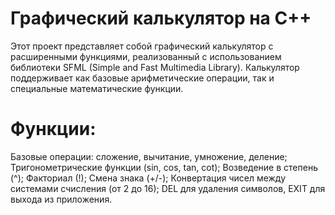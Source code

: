 # Графический калькулятор на C++
Этот проект представляет собой графический калькулятор с расширенными функциями, реализованный с использованием библиотеки SFML (Simple and Fast Multimedia Library). Калькулятор поддерживает как базовые арифметические операции, так и специальные математические функции.

# Функции:
Базовые операции: сложение, вычитание, умножение, деление;
Тригонометрические функции (sin, cos, tan, cot);
Возведение в степень (^);
Факториал (!);
Смена знака (+/-);
Конвертация чисел между системами счисления (от 2 до 16);
DEL для удаления символов, EXIT для выхода из приложения.

